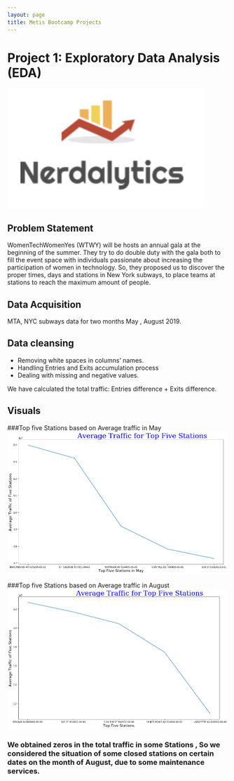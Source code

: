```yaml
---
layout: page
title: Metis Bootcamp Projects
---
```

# Project 1: Exploratory Data Analysis (EDA)
![alt text](https://github.com/GhaidaSenani/GhaidaSenani.github.io/blob/master/images/logo.png)
## Problem Statement
WomenTechWomenYes (WTWY) will be hosts an annual gala at the beginning of the summer. They try to do double duty with the gala both to fill the event space with individuals passionate about increasing the participation of women in technology. So, they proposed us to discover the proper times, days and stations in New York subways, to place teams at stations to reach the maximum amount of people.

 ## Data Acquisition 
 MTA, NYC subways data for two months  May , August 2019.	

 ## Data cleansing 
+ Removing white spaces in columns’ names.
+ Handling Entries and Exits accumulation process
+ Dealing with missing and negative values.

We have calculated the total traffic: Entries difference + Exits difference.

## Visuals
 ###Top five Stations based on Average traffic in May 
![alt text](https://github.com/GhaidaSenani/GhaidaSenani.github.io/blob/master/images/MayTopAvgStations.png)

 ###Top five Stations based on Average traffic in August 
![alt text](https://github.com/GhaidaSenani/GhaidaSenani.github.io/blob/master/images/AvgTopFiveStation.png)


### We obtained zeros in the total traffic in some Stations , So we considered  the situation of some  closed stations on certain dates on the month of August, due to some maintenance services.








